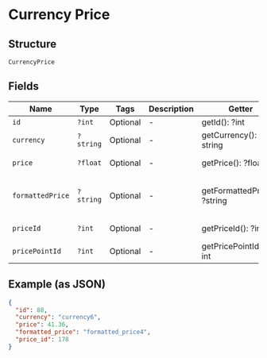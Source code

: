 
# Currency Price

## Structure

`CurrencyPrice`

## Fields

| Name | Type | Tags | Description | Getter | Setter |
|  --- | --- | --- | --- | --- | --- |
| `id` | `?int` | Optional | - | getId(): ?int | setId(?int id): void |
| `currency` | `?string` | Optional | - | getCurrency(): ?string | setCurrency(?string currency): void |
| `price` | `?float` | Optional | - | getPrice(): ?float | setPrice(?float price): void |
| `formattedPrice` | `?string` | Optional | - | getFormattedPrice(): ?string | setFormattedPrice(?string formattedPrice): void |
| `priceId` | `?int` | Optional | - | getPriceId(): ?int | setPriceId(?int priceId): void |
| `pricePointId` | `?int` | Optional | - | getPricePointId(): ?int | setPricePointId(?int pricePointId): void |

## Example (as JSON)

```json
{
  "id": 88,
  "currency": "currency6",
  "price": 41.36,
  "formatted_price": "formatted_price4",
  "price_id": 178
}
```

